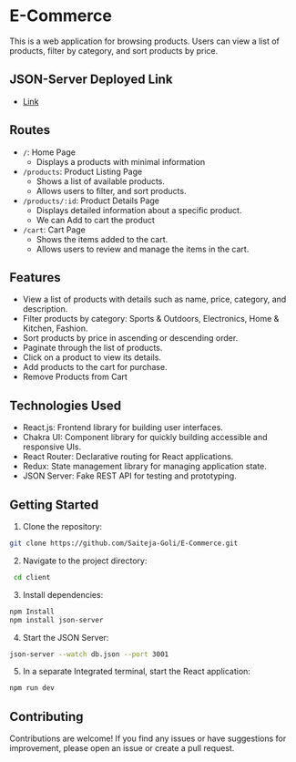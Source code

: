 # E-Commerce 

This is a web application for browsing products. Users can view a list of products, filter by category, and sort products by price.

## JSON-Server Deployed Link
- [Link](https://blue-tough-cape-buffalo.cyclic.app)
## Routes

- `/`: Home Page
  - Displays a products with minimal information
- `/products`: Product Listing Page
  - Shows a list of available products.
  - Allows users to filter, and sort products.
- `/products/:id`: Product Details Page
  - Displays detailed information about a specific product.
  - We can Add to cart the product
- `/cart`: Cart Page
  - Shows the items added to the cart.
  - Allows users to review and manage the items in the cart.


## Features

- View a list of products with details such as name, price, category, and description.
- Filter products by category: Sports & Outdoors, Electronics, Home & Kitchen, Fashion.
- Sort products by price in ascending or descending order.
- Paginate through the list of products.
- Click on a product to view its details.
- Add products to the cart for purchase.
- Remove Products from Cart

## Technologies Used

- React.js: Frontend library for building user interfaces.
- Chakra UI: Component library for quickly building accessible and responsive UIs.
- React Router: Declarative routing for React applications.
- Redux: State management library for managing application state.
- JSON Server: Fake REST API for testing and prototyping.

## Getting Started

1. Clone the repository:

```bash
git clone https://github.com/Saiteja-Goli/E-Commerce.git
```
 2. Navigate to the project directory:
```bash
 cd client
```
3. Install dependencies:
```bash
npm Install
npm install json-server
```
4. Start the JSON Server:
```bash
json-server --watch db.json --port 3001
```
5. In a separate Integrated terminal, start the React application:
```bash
npm run dev
```
## Contributing
Contributions are welcome! If you find any issues or have suggestions for improvement, please open an issue or create a pull request.
